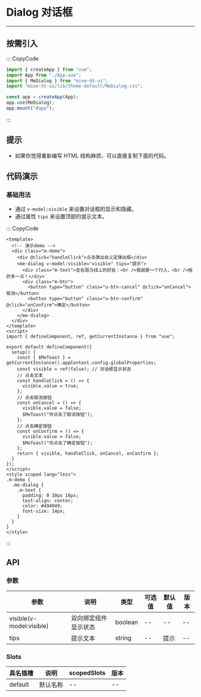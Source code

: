 # Dialog 对话框

---

## 按需引入

::: CopyCode

```JavaScript
import { createApp } from "vue";
import App from "./App.vue";
import { MeDialog } from "mine-h5-ui";
import "mine-h5-ui/lib/theme-default/MeDialog.css";

const app = createApp(App);
app.use(MeDialog);
app.mount("#app");
```

:::

## 提示

- 如果你觉得重新编写 HTML 结构麻烦，可以直接复制下面的代码。

## 代码演示

### 基础用法

- 通过 `v-model:visible` 来设置对话框的显示和隐藏。
- 通过属性 `tips` 来设置顶部的提示文本。

::: CopyCode

```Vue
<template>
  <!-- 演示demo -->
  <div class="m-demo">
    <div @click="handleClick">点击弹出自义定弹出框</div>
    <me-dialog v-model:visible="visible" tips="提示">
      <div class="m-text">走在斑马线上的好处：<br />我就是一个行人，<br />赔的多一点！</div>
      <div class="m-btn">
        <button type="button" class="u-btn-cancel" @click="onCancel">取消</button>
        <button type="button" class="u-btn-confirm" @click="onConfirm">确定</button>
      </div>
    </me-dialog>
  </div>
</template>
<script>
import { defineComponent, ref, getCurrentInstance } from "vue";

export default defineComponent({
  setup() {
    const { $MeToast } = getCurrentInstance().appContext.config.globalProperties;
    const visible = ref(false); // 对话框显示状态
    // 点击文本
    const handleClick = () => {
      visible.value = true;
    };
    // 点击取消按钮
    const onCancel = () => {
      visible.value = false;
      $MeToast("你点击了取消按钮");
    };
    // 点击确定按钮
    const onConfirm = () => {
      visible.value = false;
      $MeToast("你点击了确定按钮");
    };
    return { visible, handleClick, onCancel, onConfirm };
  }
});
</script>
<style scoped lang="less">
.m-demo {
  .me-dialog {
    .m-text {
      padding: 0 10px 16px;
      text-align: center;
      color: #494949;
      font-size: 14px;
    }
  }
}
</style>
```

:::

## API

### 参数

| 参数                     | 说明                 | 类型    | 可选值 | 默认值 | 版本 |
| ------------------------ | -------------------- | ------- | ------ | ------ | ---- |
| visible(v-model:visible) | 双向绑定组件显示状态 | boolean | --     | --     | --   |
| tips                     | 提示文本             | string  | --     | 提示   | --   |

### Slots

| 具名插槽 | 说明     | scopedSlots | 版本 |
| -------- | -------- | ----------- | ---- |
| default  | 默认名称 | --          | --   |
